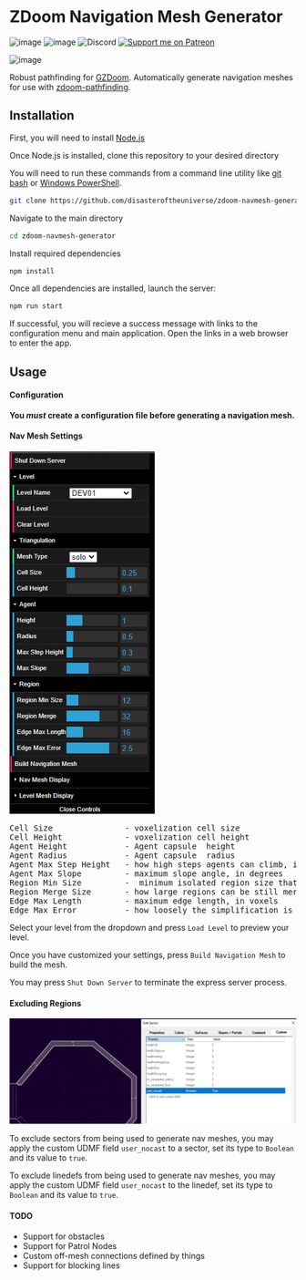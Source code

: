 # ZDoom Navigation Mesh Generator
![image](https://img.shields.io/badge/status-WIP-orange) ![image](https://img.shields.io/badge/status-concept-lightgrey) ![Discord](https://img.shields.io/discord/882788591581937734?label=discord&style=flat) [![Support me on Patreon](https://img.shields.io/endpoint.svg?url=https%3A%2F%2Fshieldsio-patreon.vercel.app%2Fapi%3Fusername%3Dbeyondsunset%26type%3Dpatrons&style=flat)](https://patreon.com/beyondsunset)

![image](https://imgur.com/O7thc1W.png)

Robust pathfinding for [GZDoom](https://zdoom.org/index). Automatically generate navigation meshes for use with [zdoom-pathfinding](https://github.com/disasteroftheuniverse/zdoom-pathfinding).

## Installation

First, you will need to install [Node.js](https://nodejs.org/en/)

Once Node.js is installed, clone this repository to your desired directory

You will need to run these commands from a command line utility like [git bash](https://git-scm.com/downloads) or [ Windows PowerShell](https://learn.microsoft.com/en-us/powershell/scripting/overview?view=powershell-7.2).


```sh
git clone https://github.com/disasteroftheuniverse/zdoom-navmesh-generator
```
Navigate to the main directory

```sh
cd zdoom-navmesh-generator
```

Install required dependencies

```sh
npm install
```

Once all dependencies are installed, launch the server:

```sh
npm run start
```

If successful, you will recieve a success message with links to the configuration menu and main application. Open the links in a web browser to enter the app. 

## Usage

#### Configuration

**You _must_ create a configuration file before generating a navigation mesh.**

#### Nav Mesh Settings

![image](Controls.png)

<pre>Cell Size               - voxelization cell size 
Cell Height             - voxelization cell height
Agent Height            - Agent capsule  height
Agent Radius            - Agent capsule  radius
Agent Max Step Height   - how high steps agents can climb, in voxels
Agent Max Slope         - maximum slope angle, in degrees
Region Min Size         -  minimum isolated region size that is still kept
Region Merge Size       - how large regions can be still merged
Edge Max Length         - maximum edge length, in voxels
Edge Max Error          - how loosely the simplification is done</pre>

Select your level from the dropdown and press `Load Level` to preview your level.

Once you have customized your settings, press `Build Navigation Mesh` to build the mesh.

You may press `Shut Down Server` to terminate the express server process.

#### Excluding Regions

![image](UDB.png)

To exclude sectors from being used to generate nav meshes, you may apply the custom UDMF field `user_nocast` to a sector, set its type to `Boolean` and its value to `true`.

To exclude linedefs from being used to generate nav meshes, you may apply the custom UDMF field `user_nocast` to the linedef, set its type to `Boolean` and its value to `true`.

#### TODO

* Support for obstacles
* Support for Patrol Nodes
* Custom off-mesh connections defined by things
* Support for blocking lines

